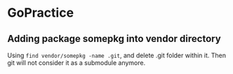 # GoPractice

Adding package somepkg into vendor directory
-----
Using ``find vendor/somepkg -name .git``, and delete .git folder within it. Then git will not consider it as a submodule anymore.
